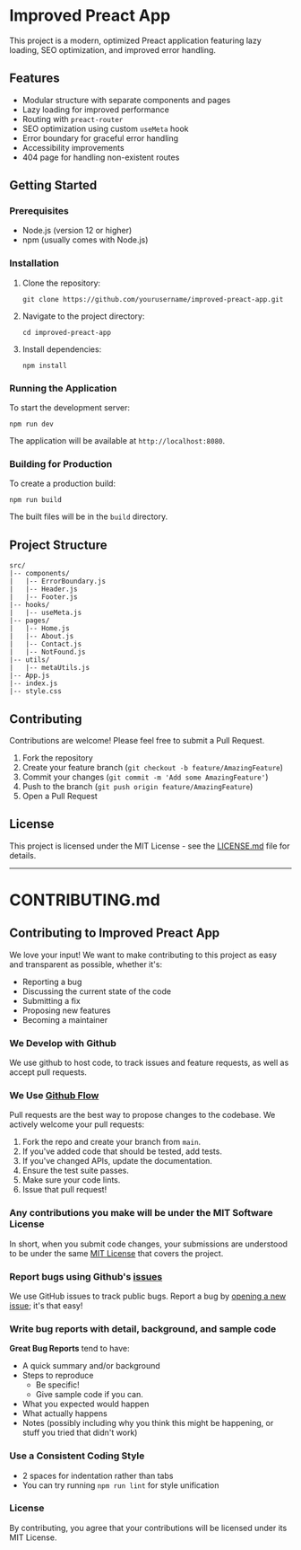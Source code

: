 # Improved Preact App

This project is a modern, optimized Preact application featuring lazy loading, SEO optimization, and improved error handling.

## Features

- Modular structure with separate components and pages
- Lazy loading for improved performance
- Routing with `preact-router`
- SEO optimization using custom `useMeta` hook
- Error boundary for graceful error handling
- Accessibility improvements
- 404 page for handling non-existent routes

## Getting Started

### Prerequisites

- Node.js (version 12 or higher)
- npm (usually comes with Node.js)

### Installation

1. Clone the repository:
   ```
   git clone https://github.com/yourusername/improved-preact-app.git
   ```

2. Navigate to the project directory:
   ```
   cd improved-preact-app
   ```

3. Install dependencies:
   ```
   npm install
   ```

### Running the Application

To start the development server:

```
npm run dev
```

The application will be available at `http://localhost:8080`.

### Building for Production

To create a production build:

```
npm run build
```

The built files will be in the `build` directory.

## Project Structure

```
src/
|-- components/
|   |-- ErrorBoundary.js
|   |-- Header.js
|   |-- Footer.js
|-- hooks/
|   |-- useMeta.js
|-- pages/
|   |-- Home.js
|   |-- About.js
|   |-- Contact.js
|   |-- NotFound.js
|-- utils/
|   |-- metaUtils.js
|-- App.js
|-- index.js
|-- style.css
```

## Contributing

Contributions are welcome! Please feel free to submit a Pull Request.

1. Fork the repository
2. Create your feature branch (`git checkout -b feature/AmazingFeature`)
3. Commit your changes (`git commit -m 'Add some AmazingFeature'`)
4. Push to the branch (`git push origin feature/AmazingFeature`)
5. Open a Pull Request

## License

This project is licensed under the MIT License - see the [LICENSE.md](LICENSE.md) file for details.

---

# CONTRIBUTING.md

## Contributing to Improved Preact App

We love your input! We want to make contributing to this project as easy and transparent as possible, whether it's:

- Reporting a bug
- Discussing the current state of the code
- Submitting a fix
- Proposing new features
- Becoming a maintainer

### We Develop with Github

We use github to host code, to track issues and feature requests, as well as accept pull requests.

### We Use [Github Flow](https://guides.github.com/introduction/flow/index.html)

Pull requests are the best way to propose changes to the codebase. We actively welcome your pull requests:

1. Fork the repo and create your branch from `main`.
2. If you've added code that should be tested, add tests.
3. If you've changed APIs, update the documentation.
4. Ensure the test suite passes.
5. Make sure your code lints.
6. Issue that pull request!

### Any contributions you make will be under the MIT Software License

In short, when you submit code changes, your submissions are understood to be under the same [MIT License](http://choosealicense.com/licenses/mit/) that covers the project.

### Report bugs using Github's [issues](https://github.com/yourusername/improved-preact-app/issues)

We use GitHub issues to track public bugs. Report a bug by [opening a new issue](https://github.com/yourusername/improved-preact-app/issues/new); it's that easy!

### Write bug reports with detail, background, and sample code

**Great Bug Reports** tend to have:

- A quick summary and/or background
- Steps to reproduce
  - Be specific!
  - Give sample code if you can.
- What you expected would happen
- What actually happens
- Notes (possibly including why you think this might be happening, or stuff you tried that didn't work)

### Use a Consistent Coding Style

* 2 spaces for indentation rather than tabs
* You can try running `npm run lint` for style unification

### License

By contributing, you agree that your contributions will be licensed under its MIT License.
